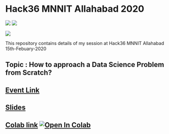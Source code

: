 # Hack36 MNNIT Allahabad 2020 

[![](https://img.shields.io/github/license/sourcerer-io/hall-of-fame.svg?colorB=ff0000)](https://github.com/KrishnaKumarTiwari/talks/blob/master/LICENSE.md)
[![](https://img.shields.io/badge/badge-Krishna--Kumar--Tiwari-brightgreen)](https://www.linkedin.com/in/agentkk/)


[![](https://sourcerer.io/fame/KrishnaKumarTiwari/KrishnaKumarTiwari/talks/images/0)](https://ml-ai.in)


This repository contains details of my session at Hack36 MNNIT Allahabad 15th-Febuary-2020

## Topic : How to approach a Data Science Problem from Scratch?

## [Event Link](https://www.hack36.com/)

## [Slides](https://docs.google.com/presentation/d/1xcUJ0rBLJWPwl1RGL5OIJkI75NgUlpiIQswvi7lU-ZY/edit?usp=sharing)

## [Colab link](https://colab.research.google.com/drive/10oFO1Nus7x9a0v2NFtgkgAvuMDb05Edd) [![Open In Colab](https://colab.research.google.com/assets/colab-badge.svg)](https://colab.research.google.com/drive/10oFO1Nus7x9a0v2NFtgkgAvuMDb05Edd)




